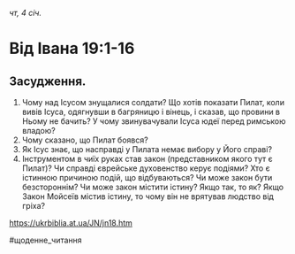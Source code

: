 
_чт, 4 січ._

# Від Івана 19:1-16

## Засудження.
1. Чому над Ісусом знущалися солдати? Що хотів показати Пилат, коли вивів Ісуса, одягнувши в багряницю і вінець, і сказав, що провини в Ньому не бачить? У чому звинувачували Ісуса юдеї перед римською владою?
2. Чому сказано, що Пилат боявся?
3. Як Ісус знає, що насправді у Пилата немає вибору у Його справі?
4. Інструментом в чиїх руках став закон (представником якого тут є Пилат)? Чи справді єврейське духовенство керує подіями? Хто є істинною причиною подій, що відбуваються? Чи може закон бути безстороннім? Чи може закон містити істину? Якщо так, то як? Якщо Закон Мойсеїв містив істину, то чому він не врятував людство від гріха?

https://ukrbiblia.at.ua/JN/jn18.htm 

#щоденне_читання

